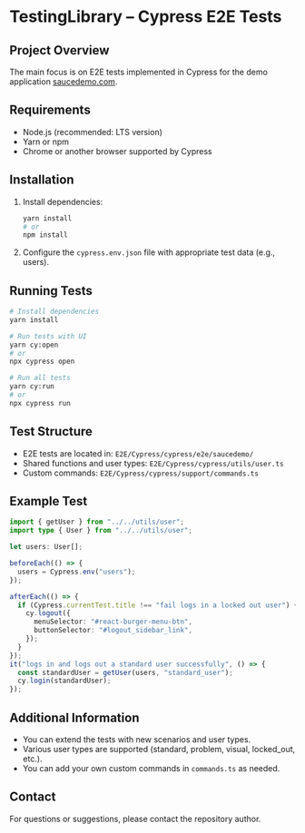 # TestingLibrary – Cypress E2E Tests

## Project Overview

The main focus is on E2E tests implemented in Cypress for the demo application [saucedemo.com](https://www.saucedemo.com/).

## Requirements

- Node.js (recommended: LTS version)
- Yarn or npm
- Chrome or another browser supported by Cypress

## Installation

1. Install dependencies:

   ```bash
   yarn install
   # or
   npm install
   ```

2. Configure the `cypress.env.json` file with appropriate test data (e.g., users).

## Running Tests

```bash
# Install dependencies
yarn install

# Run tests with UI
yarn cy:open
# or
npx cypress open

# Run all tests
yarn cy:run
# or
npx cypress run
```

## Test Structure

- E2E tests are located in:
  `E2E/Cypress/cypress/e2e/saucedemo/`
- Shared functions and user types:
  `E2E/Cypress/cypress/utils/user.ts`
- Custom commands:
  `E2E/Cypress/cypress/support/commands.ts`

## Example Test

```typescript
import { getUser } from "../../utils/user";
import type { User } from "../../utils/user";

let users: User[];

beforeEach(() => {
  users = Cypress.env("users");
});

afterEach(() => {
  if (Cypress.currentTest.title !== "fail logs in a locked out user") {
    cy.logout({
      menuSelector: "#react-burger-menu-btn",
      buttonSelector: "#logout_sidebar_link",
    });
  }
});
it("logs in and logs out a standard user successfully", () => {
  const standardUser = getUser(users, "standard_user");
  cy.login(standardUser);
});
```

## Additional Information

- You can extend the tests with new scenarios and user types.
- Various user types are supported (standard, problem, visual, locked_out, etc.).
- You can add your own custom commands in `commands.ts` as needed.

## Contact

For questions or suggestions, please contact the repository author.
